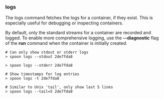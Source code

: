 ### logs

The logs command fetches the logs for a container, if they exist. This is especially useful for debugging or inspecting containers. 

By default, only the standard streams for a container are recorded and logged. To enable more comprehensive logging, use the **--diagnostic** flag of the **run** command when the container is initially created. 

	# Can only show stdout or stderr logs
	> spoon logs --stdout 2de7fda8

	> spoon logs --stderr 2de7fda8

	# Show timestamps for log entries
	> spoon logs -t 2de7fda8

	# Similar to Unix 'tail', only show last 5 lines
	> spoon logs --tail=5 2de7fda8